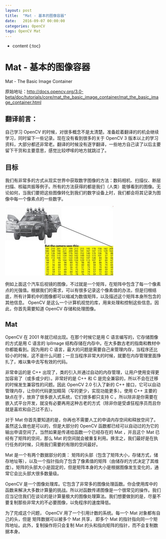 ```yaml
---
layout: post
title:  "Mat - 基本的图像容器"
date:   2016-09-07 00:00:00
categories: OpenCV
tags: OpenCV Mat
---
```


* content
{:toc}



# Mat - 基本的图像容器
Mat - The Basic Image Container

原始地址：<http://docs.opencv.org/3.0-beta/doc/tutorials/core/mat_the_basic_image_container/mat_the_basic_image_container.html>

## 翻译前言：

自己学习 OpenCV 的时候，对很多概念不是太清楚。准备趁着翻译的的机会继续学习，同时留下一些记录。现在没有看到很多的关于 OpenCV 3 版本以上的学习资料，大部分都还非常老。翻译的时候没有逐字翻译，一些地方自己读了以后主要留下干货和主要意思，感觉比较啰嗦的地方就跳过了。

## 目标

我们有非常多的方式从现实世界中获取数字图像的方法：数码相机、扫描仪、断层扫描、核磁共振等例子。所有的方法获得的都是我们（人类）能够看到的图像。无论如何，当我们要把这些图像转化到我们的数字设备上时，我们都会将其记录为图像中每一个像素点的一些数字。

![A matrix of the mirror of a car](/images/OpenCV/MatBasicImageForComputer.jpg)

例如上面这个汽车后视镜的图像，不过就是一个矩阵，在矩阵中包含了每一个像素点的光强值。根据我们的需求，可以有很多记录这个像素值的办法，但是归根结底，所有计算机中的图像都可以缩减为数值矩阵，以及描述这个矩阵本身所包含的其他信息。 OpenCV 是这么一个计算机视觉的库，用来处理和控制这些信息。因此，你首先需要知道 OpenCV 存储和处理图像。

## Mat

OpenCV 在 2001 年就已经出现。在那个时候它是用 C 语言编写的，它存储图像的方式是用 C 语言的 IplImage 结构存储在内存中。在大多数古老的指南和教材中你都能看到。因为用的 C 语言，最大的问题是需要自己来管理内存，当程序还比较小的时候，这不是什么问题；一旦当程序非常大的时候，就要在内存管理里面挣扎了，难以集中去写有效的代码。

非常幸运的是 C++ 出现了，类的引入并通过自动的内存管理，让用户使用变得更加容易了（或多或少的）。非常好的是 C++ 和 C 是完全兼容的，所以不会在迁移的时候发生兼容性的问题。因此 OpenCV 2.0 引入了新的 C++ 接口，它可以自动管理内存，让你的代码更加精简（写的更少，实现功能更多）。使用 C++ 主要的缺点在于，放弃了很多嵌入式系统，它们很多都只支持 C 。所以除非是你需要在嵌入式平台开发，就没有必要再用这种古老的方式（除非你是受虐狂程序员而且你就是喜欢和自己过不去）。

对于 Mat 你首先要知道的是，你再也不需要人工的申请内存空间和释放空间了。虽然这么做也是可以的，但是大部分的 OpenCV 函数都已经可以自动过的为它的输出申请空间了。当然如果是传递给函数一个已经存在的 Mat ，并且这个 Mat 已经有了矩阵的空间，那么 Mat 的空间就会被重复利用。换言之，我们最好是在执行任务的时候，只用我们需要的有限的空间最好。

Mat 是一个有两个数据部分的类： 矩阵的头部（包含了矩阵大小，存储方式，储存地址等），以及一个指针指向了包含了像素值的矩阵（由储存的方式决定了其维度）。矩阵的头部大小是固定的，但是矩阵本身的大小是根据图像发生变化的，通常它会比头部大很多数量级。

OpenCV 是一个图像处理库。它包含了非常多的图像处理函数。你会使用库中的函数来解决大多数计算量的挑战。所以对函数传递图像是一个很常见的操作。我们应当记住我们在谈论的是计算量极大的图像处理算法。我们想要做到的是，尽量不要复制那些非常大的不必要图像，以免程序的速度降低。

为了完成这个问题， OpenCV 用了一个引用计数的系统。每一个 Mat 对象都有自己的头，但是 矩阵数据可以被多个 Mat 共享， 即多个 Mat 的指针指向同一个矩阵地址。此外，复制操作将只会复制 Mat 的头和指向矩阵的指针，而不会复制数据本身。
